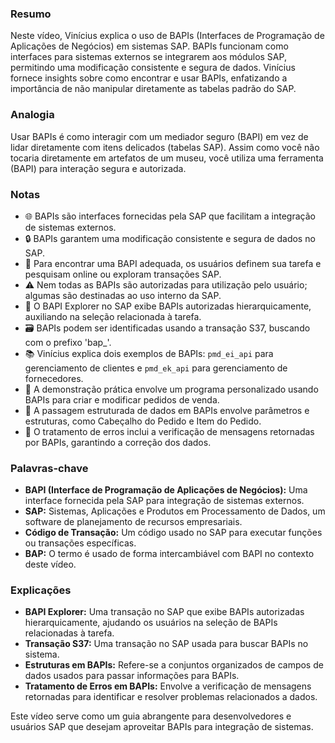 ### Resumo
Neste vídeo, Vinícius explica o uso de BAPIs (Interfaces de Programação de Aplicações de Negócios) em sistemas SAP. BAPIs funcionam como interfaces para sistemas externos se integrarem aos módulos SAP, permitindo uma modificação consistente e segura de dados. Vinícius fornece insights sobre como encontrar e usar BAPIs, enfatizando a importância de não manipular diretamente as tabelas padrão do SAP.

### Analogia
Usar BAPIs é como interagir com um mediador seguro (BAPI) em vez de lidar diretamente com itens delicados (tabelas SAP). Assim como você não tocaria diretamente em artefatos de um museu, você utiliza uma ferramenta (BAPI) para interação segura e autorizada.

### Notas
- 🌐 BAPIs são interfaces fornecidas pela SAP que facilitam a integração de sistemas externos.
- 🔒 BAPIs garantem uma modificação consistente e segura de dados no SAP.
- 🧭 Para encontrar uma BAPI adequada, os usuários definem sua tarefa e pesquisam online ou exploram transações SAP.
- ⚠️ Nem todas as BAPIs são autorizadas para utilização pelo usuário; algumas são destinadas ao uso interno da SAP.
- 🔄 O BAPI Explorer no SAP exibe BAPIs autorizadas hierarquicamente, auxiliando na seleção relacionada à tarefa.
- 🗃️ BAPIs podem ser identificadas usando a transação S37, buscando com o prefixo 'bap_'.
- 📚 Vinícius explica dois exemplos de BAPIs: `pmd_ei_api` para gerenciamento de clientes e `pmd_ek_api` para gerenciamento de fornecedores.
- 🚀 A demonstração prática envolve um programa personalizado usando BAPIs para criar e modificar pedidos de venda.
- 🧾 A passagem estruturada de dados em BAPIs envolve parâmetros e estruturas, como Cabeçalho do Pedido e Item do Pedido.
- 🚨 O tratamento de erros inclui a verificação de mensagens retornadas por BAPIs, garantindo a correção dos dados.

### Palavras-chave
- **BAPI (Interface de Programação de Aplicações de Negócios):** Uma interface fornecida pela SAP para integração de sistemas externos.
- **SAP:** Sistemas, Aplicações e Produtos em Processamento de Dados, um software de planejamento de recursos empresariais.
- **Código de Transação:** Um código usado no SAP para executar funções ou transações específicas.
- **BAP:** O termo é usado de forma intercambiável com BAPI no contexto deste vídeo.

### Explicações
- **BAPI Explorer:** Uma transação no SAP que exibe BAPIs autorizadas hierarquicamente, ajudando os usuários na seleção de BAPIs relacionadas à tarefa.
- **Transação S37:** Uma transação no SAP usada para buscar BAPIs no sistema.
- **Estruturas em BAPIs:** Refere-se a conjuntos organizados de campos de dados usados para passar informações para BAPIs.
- **Tratamento de Erros em BAPIs:** Envolve a verificação de mensagens retornadas para identificar e resolver problemas relacionados a dados. 

Este vídeo serve como um guia abrangente para desenvolvedores e usuários SAP que desejam aproveitar BAPIs para integração de sistemas.
